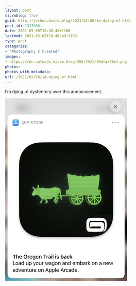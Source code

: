 ```yaml
---
layout: post
microblog: true
guid: http://joshua.micro.blog/2021/05/08/im-dying-of.html
post_id: 1317986
date: 2021-05-08T10:48:43+1100
lastmod: 2021-05-08T10:48:43+1100
type: post
categories:
- "Photography I Created"
images:
- https://cdn.uploads.micro.blog/359/2021/96dfaa58e1.png
photos:
photos_with_metadata:
url: /2021/05/08/im-dying-of.html
---
```

I’m dying of dystentery over this announcement.

<img src="uploads/2021/96dfaa58e1.png" width="402" height="600" alt="" />

